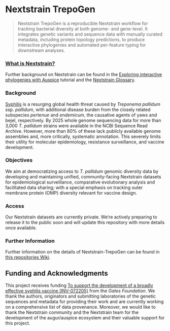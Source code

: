 # Nextstrain TrepoGen

> Nextstrain TrepoGen is a reproducible Nextstrain workflow for tracking bacterial diversity at both genome- and gene-level. It integrates genetic variants and sequence data with manually curated metadata, including protein topology predictions, to produce interactive phylogenies and automated per-feature typing for downstream analyses.

### [What is Nextstrain?](https://docs.nextstrain.org/en/latest/learn/about.html)

Further background on Nextstrain can be found in the [Exploring interactive phylogenies with Auspice](https://neherlab.org/201901_krisp_auspice.html) tutorial and the [Nextstrain Glossary](https://docs.nextstrain.org/en/latest/reference/glossary.html).

### Background

[Syphilis](https://www.who.int/news-room/fact-sheets/detail/syphilis) is a resurging global health threat caused by _Treponema pallidum_ ssp. _pallidum_, with additional disease burden from the closely related subspecies _pertenue_ and _endemicum_, the causative agents of yaws and bejel, respectively. By 2025 whole genome sequencing data for more than 3,000 _T. pallidum_ strains were available in the NCBI Sequence Read Archive. However, more than 80% of these lack publicly available genome assemblies and, more critically, systematic annotation. This severely limits their utility for molecular epidemiology, resistance surveillance, and vaccine development.

### Objectives

We aim at democratizing access to _T. pallidum_ genomic diversity data by developing and maintaining unified, community-facing Nextstrain datasets for epidemiological surveillance, comparative evolutionary analysis and facilitated data sharing; with a special emphasis on tracking outer membrane protein (OMP) diversity relevant for vaccine design.

### Access

Our Nextstrain datasets are currently private. We’re actively preparing to release it to the public soon and will update this repository with more details once available.

### Further Information

Further information on the details of Nextstrain-TrepoGen can be found in [this repositories Wiki](https://github.com/Integrative-Transcriptomics/Nextstrain-TrepoGen/wiki).

## Funding and Acknowledgments

This project receives funding [To support the development of a broadly effective syphilis vaccine (INV-072205)](https://www.gatesfoundation.org/about/committed-grants/2024/12/inv-072205) from the _Gates Foundation_. We thank the authors, originators and submitting laboratories of the genetic sequences and metadata for providing their work and are currently working on a comprehensive list of data provenance. Moreover, we would like to thank the Nextstrain community and the Nextstrain team for the development of the augur/auspice ecosystem and their valuable support for this project.
